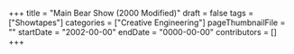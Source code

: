 +++
title = "Main Bear Show (2000 Modified)"
draft = false
tags = ["Showtapes"]
categories = ["Creative Engineering"]
pageThumbnailFile = ""
startDate = "2002-00-00"
endDate = "0000-00-00"
contributors = []
+++
